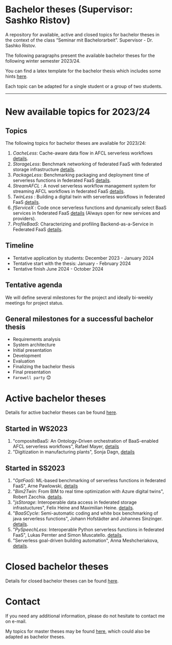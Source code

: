 # Bachelor theses (Supervisor: Sashko Ristov)

A repository for available, active and closed topics for bachelor theses in the context of the class “Seminar mit Bachelorarbeit”. Supervisor - Dr. Sashko Ristov.

<!--
As a result of several bachelor and master theses that I supervised, we have developed a prototype of the *xAFCL* enactment engine [*xAFCL EE*](https://doi.org/10.1109/TSC.2021.3128137), which is able to run serverless workflows or function choreographies (*FCs*) across many widely-known cloud providers. *xAFCL EE* integrates the component [FTjFaaS](https://github.com/sashkoristov/FTjFaaS) for optional fault tolerant execution of FC functions (currently supported AWS Lambda and IBM Cloud Functions) and [jFaaS](https://github.com/sashkoristov/jFaaS/) for portable execution across many FaaS systems (AWS Lambda, IBM Cloud Functions, Google Cloud Functions, Alibaba Function Compute, Microsoft Azure Cloud Functions, etc).

*xAFCL EE* is the core part of the [AFCL Environment](https://github.com/sashkoristov/AFCLEnvironment), a platform to develop, deploy, and fault tolerant execution of FCs developed in our Abstract Function Choreography Language ([AFCL](https://doi.org/10.1016/j.future.2020.08.012)).
-->

The following paragraphs present the available bachelor theses for the following winter semester 2023/24. 

You can find a latex template for the bachelor thesis which includes some hints [here](https://github.com/sashkoristov/bachelor-theses/tree/main/template).

Each topic can be adapted for a single student or a group of two students.

---

# New available topics for 2023/24



## Topics

The following topics for bachelor theses are available for 2023/24:

1. *CacheLess*: Cache-aware data flow in AFCL serverless workflows [details](./new/CacheLess.md).
1. *StorageLess*: Benchmark networking of federated FaaS with federated storage infrastructure [details](./new/StorageLess.md).
1. *PackageLess*: Benchmarking packaging and deployment time of serverless functions in federated FaaS [details](./new/PackageLess.md).
1. *StreamAFCL* : A novel serverless workflow management system for streaming AFCL workflows in federated FaaS [details](./new/StreamAFCL.md).
1. *TwinLess* : Building a digital twin with serverless workflows in federated FaaS [details](./new/twinLess.md).
1. *fServiceX* : Code once serverless functions and dynamically select BaaS services in federated FaaS [details](./new/fServiceX.md) (Always open for new services and providers).
1. *ProfileBaaS*: Characterizing and profiling Backend-as-a-Service in Federated FaaS [details](./new/profileBaaS.md).


## Timeline

* Tentative application by students: December 2023 - January 2024
* Tentative start with the thesis:  January - February 2024
* Tentative finish June 2024 - October 2024

## Tentative agenda

We will define several milestones for the project and ideally bi-weekly meetings for project status.



## General milestones for a successful bachelor thesis

- Requirements analysis
- System architecture
- Initial presentation
- Development
- Evaluation
- Finalizing the bachelor thesis
- Final presentation
- `Farewell party` :blush:


# Active bachelor theses

Details for active bachelor theses can be found [here](./active/README.md).

## Started in WS2023

1. "compositeBaaS: An Ontology-Driven orchestration of BaaS-enabled AFCL serverless workflows", Rafael Mayer, [details](./active/compositeBaaS.md)
1. "Digitization in manufacturing plants", Sonja Dagn, [details](./active/digitizationProduction.md)

## Started in SS2023

1. "*OptFaaS*: ML-based benchmarking of serverless functions in federated FaaS", Arne Pawlowski, [details](./active/OptFaaS.md)
1. "*Bim2Twin*: From BIM to real time optimization with Azure digital twins", Robert Zacchia. [details](./active/Bim2Twin.md).
1. "*jsStorage*: Interoperable data access in federated storage infrastuctures", Felix Heine and Maximilian Heine. [details](./active/jsStorage.md).
1. "*BaaSCycle*: Semi-automatic coding and white box benchmarking of java serverless functions", Johann Hofstädter and Johannes Sinzinger. [details](./active/BaaSCycle.md).
1. "*PySpeechLess*: Interoperable Python serverless functions in federated FaaS", Lukas Pernter and Simon Muscatello. [details](./active/PySpeechLess.md).
1. "Serverless goal-driven building automation", Anna Meshcheriakova, [details](./active/BuildGoalLess.md).
<!--
1. "*pyTranslate*: A Python Library for serverless workflows with interoperable OCR and translation cloud services", Elias Gendu. [details](./active/pyTranslate.md).
-->


# Closed bachelor theses

Details for closed bachelor theses can be found [here](./closed/README.md).



# Contact

If you need any additional information, please do not hesitate to contact me on e-mail.

My topics for master theses may be found [here](https://github.com/sashkoristov/master-theses), which could also be adapted as bachelor theses.

